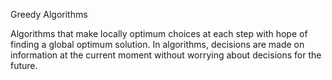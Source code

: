 Greedy Algorithms

Algorithms that make locally optimum choices at each step with hope of finding a global optimum solution. In algorithms, decisions are made on information at the current moment without worrying about decisions for the future.
